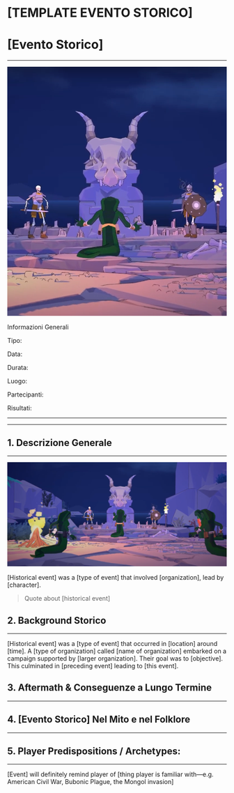 # [TEMPLATE EVENTO STORICO]

# [Evento Storico]

---

![chrome_LPW012t3FZ.png](chrome_LPW012t3FZ.png)

Informazioni Generali

Tipo: 

Data:

Durata:

Luogo:

Partecipanti:

Risultati:

---

---

## 1. Descrizione Generale

---

![chrome_YShQkc70No.png](chrome_YShQkc70No.png)

[Historical event] was a [type of event] that involved [organization], lead by [character].

> Quote about [historical event]
> 

## 2. Background Storico

---

[Historical event] was a [type of event] that occurred in [location] around [time]. A [type of organization] called [name of organization] embarked on a campaign supported by [larger organization]. Their goal was to [objective]. This culminated in [preceding event] leading to [this event].

## 3. Aftermath & Conseguenze a Lungo Termine

---

## 4. [Evento Storico] Nel Mito e nel Folklore

---

## 5. Player Predispositions / Archetypes:

---

[Event] will definitely remind player of [thing player is familiar with—e.g. American Civil War, Bubonic Plague, the Mongol invasion]